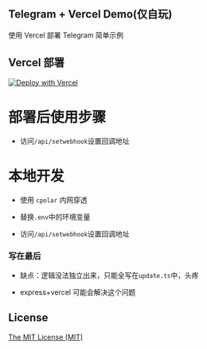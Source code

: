 ## Telegram + Vercel Demo(仅自玩)

使用 Vercel 部署 Telegram 简单示例

## Vercel 部署

[![Deploy with Vercel](https://vercel.com/button)](https://vercel.com/new/clone?repository-url=https%3A%2F%2Fgithub.com%2Fitxve%2Ftelegram-vercel&env=TELEGRAM_TOKEN,SECRET_TOKEN)

# 部署后使用步骤

- 访问`/api/setwebhook`设置回调地址

# 本地开发

- 使用 `cpolar` 内网穿透

- 替换`.env`中的环境变量

- 访问`/api/setwebhook`设置回调地址

### 写在最后

- 缺点：逻辑没法独立出来，只能全写在`update.ts`中，头疼

- express+vercel 可能会解决这个问题

## License

[The MIT License (MIT)](https://github.com/itxve/telegram-vercel/blob/master/LICENSE)
